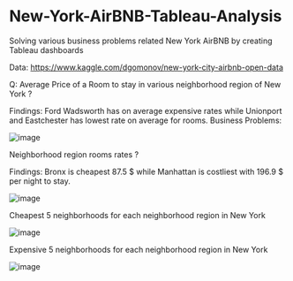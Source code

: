 # New-York-AirBNB-Tableau-Analysis
Solving various business problems related New York AirBNB by creating Tableau dashboards

Data: https://www.kaggle.com/dgomonov/new-york-city-airbnb-open-data


Q: Average Price of a Room to stay in various neighborhood region of New York ?

Findings: Ford Wadsworth has on average expensive rates while Unionport and Eastchester has lowest rate on average for rooms.
Business Problems:

![image](https://user-images.githubusercontent.com/61126881/120142506-05bcf900-c1a4-11eb-8bdf-3b7bfe0650fd.png)


Neighborhood region rooms rates ?

Findings: Bronx is cheapest 87.5 $ while Manhattan is costliest with 196.9 $ per night to stay.

![image](https://user-images.githubusercontent.com/61126881/120142542-153c4200-c1a4-11eb-8adb-86078c2079e5.png)


Cheapest 5 neighborhoods for each neighborhood region in New York

![image](https://user-images.githubusercontent.com/61126881/120142615-284f1200-c1a4-11eb-95c6-0914402d6c88.png)


Expensive 5 neighborhoods for each neighborhood region in New York

![image](https://user-images.githubusercontent.com/61126881/120142900-c2af5580-c1a4-11eb-888f-a41406e61fef.png)


